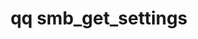 ---
category: smb
command: smb_get_settings
optional_options: []
permalink: /qq-cli-command-guide/smb/smb_get_settings.html
positional_options: []
sidebar: qq_cli_command_reference_sidebar
summary: This section explains how to use the <code>qq smb_get_settings</code> command.
synopsis: Get SMB settings
title: qq smb_get_settings
usage: qq smb_get_settings [-h]
zendesk_source: qq CLI Command Guide

---